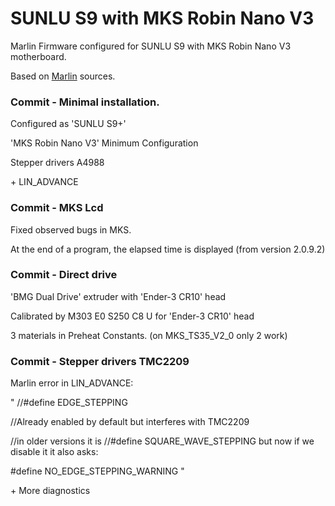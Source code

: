 # SUNLU S9 with MKS Robin Nano V3

Marlin Firmware configured for SUNLU S9 with MKS Robin Nano V3 motherboard.

Based on [Marlin](https://github.com/MarlinFirmware/Marlin) sources.


### Commit - Minimal installation.

Configured as 'SUNLU S9+'

'MKS Robin Nano V3' Minimum Configuration

Stepper drivers A4988

\+ LIN_ADVANCE


### Commit - MKS Lcd

Fixed observed bugs in MKS.

At the end of a program, the elapsed time is displayed (from version 2.0.9.2)


### Commit - Direct drive

'BMG Dual Drive' extruder with 'Ender-3 CR10' head

Calibrated by M303 E0 S250 C8 U for 'Ender-3 CR10' head

3 materials in Preheat Constants. (on MKS_TS35_V2_0 only 2 work)



### Commit - Stepper drivers TMC2209

Marlin error in LIN_ADVANCE:

"
//#define EDGE_STEPPING

//Already enabled by default but interferes with TMC2209

//in older versions it is //#define SQUARE_WAVE_STEPPING but now if we disable it it also asks:

#define NO_EDGE_STEPPING_WARNING
"

\+ More diagnostics